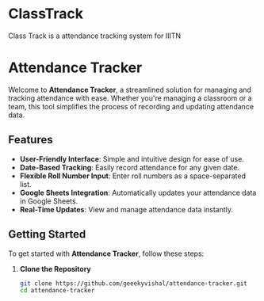 # ClassTrack
Class Track is a attendance tracking system for IIITN
# **Attendance Tracker**

Welcome to **Attendance Tracker**, a streamlined solution for managing and tracking attendance with ease. Whether you're managing a classroom or a team, this tool simplifies the process of recording and updating attendance data.

## **Features**

- **User-Friendly Interface**: Simple and intuitive design for ease of use.
- **Date-Based Tracking**: Easily record attendance for any given date.
- **Flexible Roll Number Input**: Enter roll numbers as a space-separated list.
- **Google Sheets Integration**: Automatically updates your attendance data in Google Sheets.
- **Real-Time Updates**: View and manage attendance data instantly.

## **Getting Started**

To get started with **Attendance Tracker**, follow these steps:

1. **Clone the Repository**

   ```bash
   git clone https://github.com/geeekyvishal/attendance-tracker.git
   cd attendance-tracker
